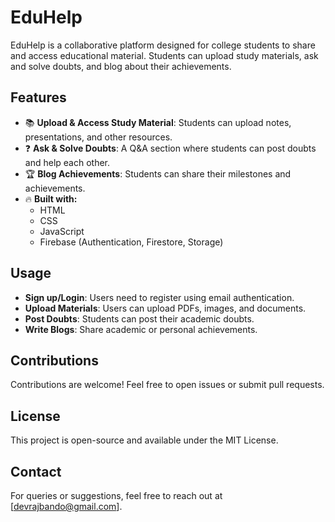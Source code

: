# EduHelp

EduHelp is a collaborative platform designed for college students to share and access educational material. Students can upload study materials, ask and solve doubts, and blog about their achievements.

## Features
- 📚 **Upload & Access Study Material**: Students can upload notes, presentations, and other resources.
- ❓ **Ask & Solve Doubts**: A Q&A section where students can post doubts and help each other.
- 🏆 **Blog Achievements**: Students can share their milestones and achievements.
- 🔥 **Built with:**
  - HTML
  - CSS
  - JavaScript
  - Firebase (Authentication, Firestore, Storage)


## Usage
- **Sign up/Login**: Users need to register using email authentication.
- **Upload Materials**: Users can upload PDFs, images, and documents.
- **Post Doubts**: Students can post their academic doubts.
- **Write Blogs**: Share academic or personal achievements.


## Contributions
Contributions are welcome! Feel free to open issues or submit pull requests.

## License
This project is open-source and available under the MIT License.

## Contact
For queries or suggestions, feel free to reach out at [devrajbando@gmail.com].

